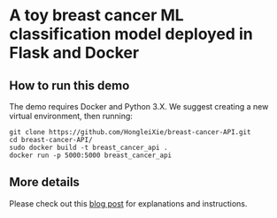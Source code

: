 # A toy breast cancer ML classification model deployed in Flask and Docker

## How to run this demo
The demo requires Docker and Python 3.X. We suggest creating a new virtual environment, then running:
```
git clone https://github.com/HongleiXie/breast-cancer-API.git
cd breast-cancer-API/
sudo docker build -t breast_cancer_api .
docker run -p 5000:5000 breast_cancer_api
```

## More details
Please check out this [blog post](http://hongleixie.github.io/blog/deploy-model-flask/) for explanations and instructions.
